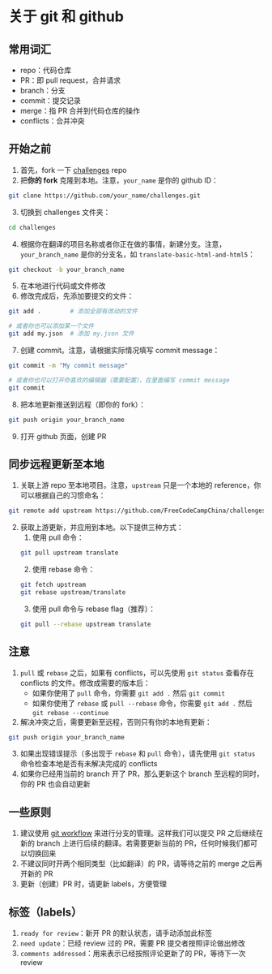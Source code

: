 # 关于 git 和 github
## 常用词汇
- repo：代码仓库
- PR：即 pull request，合并请求
- branch：分支
- commit：提交记录
- merge：指 PR 合并到代码仓库的操作
- conflicts：合并冲突

## 开始之前
1. 首先，fork 一下 [challenges](https://github.com/FreeCodeCampChina/challenges/pulls) repo
2. 把**你的 fork** 克隆到本地。注意，`your_name` 是你的 github ID：
```bash
git clone https://github.com/your_name/challenges.git
```
3. 切换到 challenges 文件夹：
```bash
cd challenges
```
4. 根据你在翻译的项目名称或者你正在做的事情，新建分支。注意，`your_branch_name` 是你的分支名，如 `translate-basic-html-and-html5`：
```bash
git checkout -b your_branch_name
```
5. 在本地进行代码或文件修改
6. 修改完成后，先添加要提交的文件：
```bash
git add .        # 添加全部有改动的文件

# 或者你也可以添加某一个文件
git add my.json  # 添加 my.json 文件
```
7. 创建 commit。注意，请根据实际情况填写 commit message：
```bash
git commit -m "My commit message"

# 或者你也可以打开你喜欢的编辑器（需要配置），在里面编写 commit message
git commit
```
8. 把本地更新推送到远程（即你的 fork）：
```bash
git push origin your_branch_name
```
9. 打开 github 页面，创建 PR

## 同步远程更新至本地
1. 关联上游 repo 至本地项目。注意，`upstream` 只是一个本地的 reference，你可以根据自己的习惯命名：
```bash
git remote add upstream https://github.com/FreeCodeCampChina/challenges.git
```
2. 获取上游更新，并应用到本地。以下提供三种方式：
    1. 使用 pull 命令：
    ```bash
    git pull upstream translate
    ```
    2. 使用 rebase 命令：
    ```bash
    git fetch upstream
    git rebase upstream/translate
    ```
    3. 使用 pull 命令与 rebase flag（推荐）：
    ```bash
    git pull --rebase upstream translate
    ```

## 注意
1. `pull` 或 `rebase` 之后，如果有 conflicts，可以先使用 `git status` 查看存在 conflicts 的文件。修改成需要的版本后：
    - 如果你使用了 `pull` 命令，你需要 `git add .` 然后 `git commit`
    - 如果你使用了 `rebase` 或 `pull --rebase` 命令，你需要 `git add .` 然后 `git rebase --continue`
2. 解决冲突之后，需要更新至远程，否则只有你的本地有更新：
```bash
git push origin your_branch_name
```
3. 如果出现错误提示（多出现于 `rebase` 和 `pull` 命令），请先使用 `git status` 命令检查本地是否有未解决完成的 conflicts
4. 如果你已经用当前的 branch 开了 PR，那么更新这个 branch 至远程的同时，你的 PR 也会自动更新

## 一些原则
1. 建议使用 [git workflow](https://guides.github.com/introduction/flow/) 来进行分支的管理。这样我们可以提交 PR 之后继续在新的 branch 上进行后续的翻译。若需要更新当前的 PR，任何时候我们都可以切换回来
2. 不建议同时开两个相同类型（比如翻译）的 PR，请等待之前的 merge 之后再开新的 PR
3. 更新（创建）PR 时，请更新 labels，方便管理

## 标签（labels）
1. `ready for review`：新开 PR 的默认状态，请手动添加此标签
2. `need update`：已经 review 过的 PR，需要 PR 提交者按照评论做出修改
3. `comments addressed`：用来表示已经按照评论更新了的 PR，等待下一次 review

